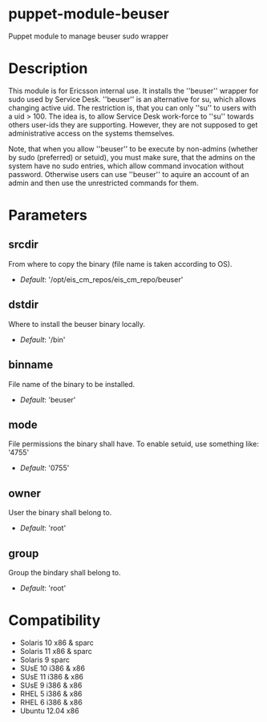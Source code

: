 puppet-module-beuser
====================

Puppet module to manage beuser sudo wrapper

Description
====================

This module is for Ericsson internal use.
It installs the ''beuser'' wrapper for sudo used by Service Desk.
''beuser'' is an alternative for su, which allows changing active uid.
The restriction is, that you can only ''su'' to users with a uid > 100.
The idea is, to allow Service Desk work-force to ''su'' towards others
user-ids they are supporting. However, they are not supposed to get
administrative access on the systems themselves.

Note, that when you allow ''beuser'' to be execute by non-admins
(whether by sudo (preferred) or setuid), you must make sure, that the
admins on the system have no sudo entries, which allow command invocation
without password. Otherwise users can use ''beuser'' to aquire an account
of an admin and then use the unrestricted commands for them.

Parameters
====================

srcdir
------
From where to copy the binary (file name is taken according to OS).

- *Default*: '/opt/eis_cm_repos/eis_cm_repo/beuser'

dstdir
------
Where to install the beuser binary locally.

- *Default*: '/bin'

binname
-------
File name of the binary to be installed.

- *Default*: 'beuser'

mode
----
File permissions the binary shall have.
To enable setuid, use something like: '4755'

- *Default*: '0755'

owner
-----
User the binary shall belong to.

- *Default*: 'root'

group
-----
Group the bindary shall belong to.

- *Default*: 'root'

# Compatibility #
* Solaris 10 x86 & sparc
* Solaris 11 x86 & sparc
* Solaris 9  sparc
* SUsE 10 i386 & x86
* SUsE 11 i386 & x86
* SUsE 9  i386 & x86
* RHEL 5  i386 & x86
* RHEL 6  i386 & x86
* Ubuntu 12.04   x86

